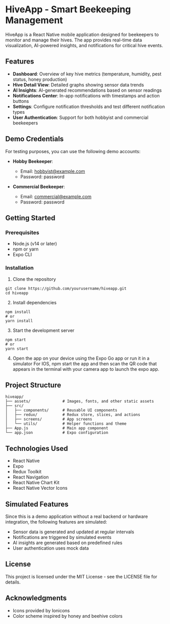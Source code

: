 # HiveApp - Smart Beekeeping Management

HiveApp is a React Native mobile application designed for beekeepers to monitor and manage their hives. The app provides real-time data visualization, AI-powered insights, and notifications for critical hive events.

## Features

- **Dashboard**: Overview of key hive metrics (temperature, humidity, pest status, honey production)
- **Hive Detail View**: Detailed graphs showing sensor data trends
- **AI Insights**: AI-generated recommendations based on sensor readings
- **Notifications Center**: In-app notifications with timestamps and action buttons
- **Settings**: Configure notification thresholds and test different notification types
- **User Authentication**: Support for both hobbyist and commercial beekeepers

## Demo Credentials

For testing purposes, you can use the following demo accounts:

- **Hobby Beekeeper**:
  - Email: hobbyist@example.com
  - Password: password

- **Commercial Beekeeper**:
  - Email: commercial@example.com
  - Password: password

## Getting Started

### Prerequisites

- Node.js (v14 or later)
- npm or yarn
- Expo CLI

### Installation

1. Clone the repository
```
git clone https://github.com/yourusername/hiveapp.git
cd hiveapp
```

2. Install dependencies
```
npm install
# or
yarn install
```

3. Start the development server
```
npm start
# or
yarn start
```

4. Open the app on your device using the Expo Go app or run it in a simulator
For IOS, npm start the app and then scan the QR code that appears in the terminal with your camera app to launch the expo app.

## Project Structure

```
hiveapp/
├── assets/              # Images, fonts, and other static assets
├── src/
│   ├── components/      # Reusable UI components
│   ├── redux/           # Redux store, slices, and actions
│   ├── screens/         # App screens
│   └── utils/           # Helper functions and theme
├── App.js               # Main app component
└── app.json             # Expo configuration
```

## Technologies Used

- React Native
- Expo
- Redux Toolkit
- React Navigation
- React Native Chart Kit
- React Native Vector Icons

## Simulated Features

Since this is a demo application without a real backend or hardware integration, the following features are simulated:

- Sensor data is generated and updated at regular intervals
- Notifications are triggered by simulated events
- AI insights are generated based on predefined rules
- User authentication uses mock data

## License

This project is licensed under the MIT License - see the LICENSE file for details.

## Acknowledgments

- Icons provided by Ionicons
- Color scheme inspired by honey and beehive colors 